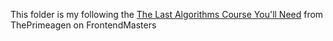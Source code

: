 This folder is my following the [The Last Algorithms Course You'll Need](https://frontendmasters.com/courses/algorithms/) from ThePrimeagen on FrontendMasters
